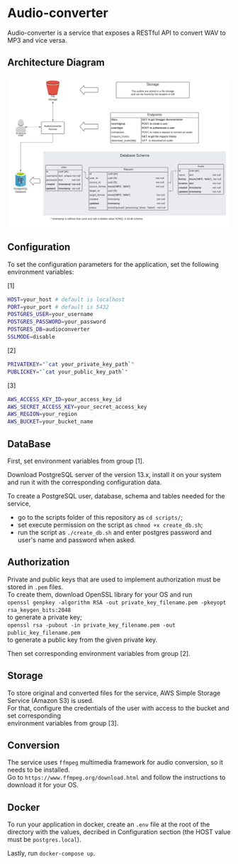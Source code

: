 # Audio-converter

Audio-converter is a service that exposes a RESTful API to convert WAV to MP3 and vice versa.   

## Architecture Diagram

![diagram](docs/architecture.jpeg)

## Configuration

To set the configuration parameters for the application, set the following environment variables:

[1]  
```bash
HOST=your_host # default is localhost
PORT=your_port # default is 5432 
POSTGRES_USER=your_username  
POSTGRES_PASSWORD=your_password  
POSTGRES_DB=audioconverter  
SSLMODE=disable  
```
[2]  
```bash
PRIVATEKEY="`cat your_private_key_path`"
PUBLICKEY="`cat your_public_key_path`" 
```
[3]  
```bash
AWS_ACCESS_KEY_ID=your_access_key_id  
AWS_SECRET_ACCESS_KEY=your_secret_access_key  
AWS_REGION=your_region  
AWS_BUCKET=your_bucket_name  
```

## DataBase

First, set environment variables from group [1].

Download PostgreSQL server of the version 13.x, install it on your system  
and run it with the corresponding configuration data.  

To create a PostgreSQL user, database, schema and tables needed for the service,  

* go to the scripts folder of this repository as `cd scripts/`;  
* set execute permission on the script as `chmod +x create_db.sh`;  
* run the script as `./create_db.sh` and enter postgres password and user's name and password when asked.  

## Authorization

Private and public keys that are used to implement authorization must be stored in `.pem` files.  
To create them, download OpenSSL library for your OS and run  
`openssl genpkey -algorithm RSA -out private_key_filename.pem -pkeyopt rsa_keygen_bits:2048`  
to generate a private key;  
`openssl rsa -pubout -in private_key_filename.pem -out public_key_filename.pem`  
to generate a public key from the given private key.  

Then set corresponding environment variables from group [2].  

## Storage

To store original and converted files for the service, AWS Simple Storage Service (Amazon S3) is used.  
For that, configure the credentials of the user with access to the bucket and set corresponding  
environment variables from group [3].    

## Conversion

The service uses `ffmpeg` multimedia framework for audio conversion, so it needs to be installed.  
Go to `https://www.ffmpeg.org/download.html` and follow the instructions to download it for your OS.

## Docker

To run your application in docker, create an `.env` file at the root of the directory 
with the values, decribed in Configuration section (the HOST value must be `postgres.local`). 

Lastly, run `docker-compose up`. 

